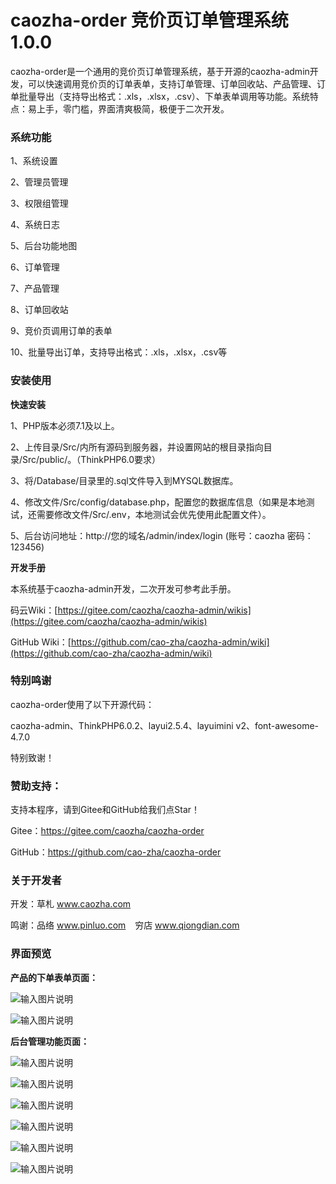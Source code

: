 # caozha-order 竞价页订单管理系统 1.0.0

caozha-order是一个通用的竞价页订单管理系统，基于开源的caozha-admin开发，可以快速调用竞价页的订单表单，支持订单管理、订单回收站、产品管理、订单批量导出（支持导出格式：.xls，.xlsx，.csv）、下单表单调用等功能。系统特点：易上手，零门槛，界面清爽极简，极便于二次开发。

### 系统功能

1、系统设置

2、管理员管理

3、权限组管理

4、系统日志

5、后台功能地图

6、订单管理

7、产品管理

8、订单回收站

9、竞价页调用订单的表单

10、批量导出订单，支持导出格式：.xls，.xlsx，.csv等


### 安装使用

**快速安装**

1、PHP版本必须7.1及以上。

2、上传目录/Src/内所有源码到服务器，并设置网站的根目录指向目录/Src/public/。（ThinkPHP6.0要求）

3、将/Database/目录里的.sql文件导入到MYSQL数据库。

4、修改文件/Src/config/database.php，配置您的数据库信息（如果是本地测试，还需要修改文件/Src/.env，本地测试会优先使用此配置文件）。

5、后台访问地址：http://您的域名/admin/index/login   (账号：caozha   密码：123456)


**开发手册**

本系统基于caozha-admin开发，二次开发可参考此手册。

码云Wiki：[https://gitee.com/caozha/caozha-admin/wikis](https://gitee.com/caozha/caozha-admin/wikis)

GitHub Wiki：[https://github.com/cao-zha/caozha-admin/wiki](https://github.com/cao-zha/caozha-admin/wiki)


### 特别鸣谢

caozha-order使用了以下开源代码：

caozha-admin、ThinkPHP6.0.2、layui2.5.4、layuimini v2、font-awesome-4.7.0

特别致谢！

### 赞助支持：

支持本程序，请到Gitee和GitHub给我们点Star！

Gitee：https://gitee.com/caozha/caozha-order

GitHub：https://github.com/cao-zha/caozha-order

### 关于开发者

开发：草札 www.caozha.com

鸣谢：品络 www.pinluo.com  &ensp;  穷店 www.qiongdian.com


### 界面预览


**产品的下单表单页面：**


![输入图片说明](https://images.gitee.com/uploads/images/2020/0624/222905_562489b3_7397417.png "7.png")

![输入图片说明](https://images.gitee.com/uploads/images/2020/0624/222912_894e99d4_7397417.png "8.png")


**后台管理功能页面：**


![输入图片说明](https://images.gitee.com/uploads/images/2020/0624/222924_45b3913d_7397417.png "1.png")

![输入图片说明](https://images.gitee.com/uploads/images/2020/0624/222933_565c78dc_7397417.png "2.png")

![输入图片说明](https://images.gitee.com/uploads/images/2020/0624/222940_7b9705a7_7397417.png "3.png")

![输入图片说明](https://images.gitee.com/uploads/images/2020/0624/222947_bf46e925_7397417.png "4.png")

![输入图片说明](https://images.gitee.com/uploads/images/2020/0624/222954_6c54cc78_7397417.png "5.png")

![输入图片说明](https://images.gitee.com/uploads/images/2020/0624/223004_d3fef772_7397417.png "6.png")

